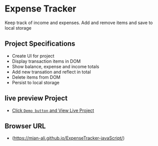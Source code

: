 # Expense Tracker

Keep track of income and expenses. Add and remove items and save to local storage

## Project Specifications

- Create UI for project
- Display transaction items in DOM
- Show balance, expense and income totals
- Add new transation and reflect in total
- Delete items from DOM
- Persist to local storage

## live preview Project

- [Click `Demo button` and View Live Project](https://mian-ali.github.io/ExpenseTracker-javaScript/)

## Browser URL 
 
 - (https://mian-ali.github.io/ExpenseTracker-javaScript/)
